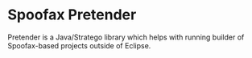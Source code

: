 # Spoofax Pretender

Pretender is a Java/Stratego library which helps with running builder of Spoofax-based projects outside of Eclipse.